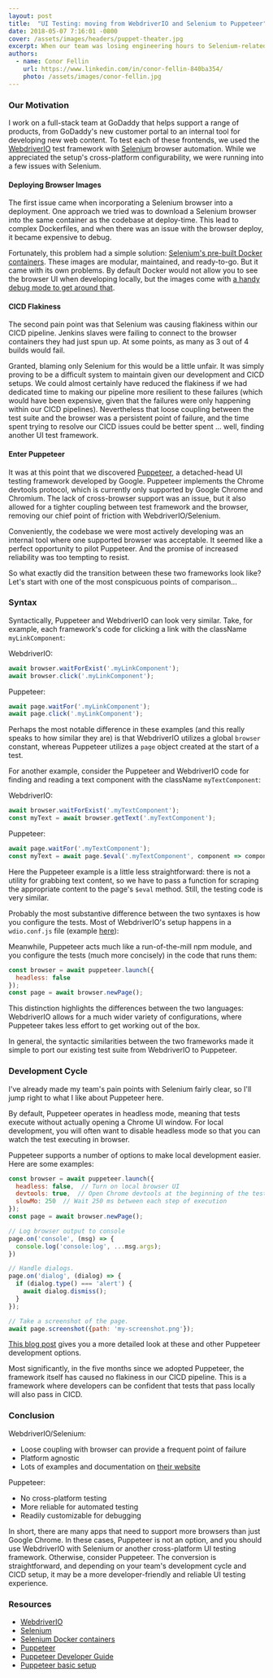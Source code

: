 ```yaml
---
layout: post
title:  "UI Testing: moving from WebdriverIO and Selenium to Puppeteer"
date: 2018-05-07 7:16:01 -0800
cover: /assets/images/headers/puppet-theater.jpg
excerpt: When our team was losing engineering hours to Selenium-related test flakiness, we switched to Puppeteer for some of our UI tests. Given our constraints, we found that Puppeteer had a better developer experience and that the similar syntaxes of the two frameworks made the switch easy. We recommend Puppeteer for projects that do not need cross-browser compatibility.
authors:
  - name: Conor Fellin
    url: https://www.linkedin.com/in/conor-fellin-840ba354/
    photo: /assets/images/conor-fellin.jpg
---
```


### Our Motivation

I work on a full-stack team at GoDaddy that helps support a range of products, from GoDaddy's new customer portal to an internal tool for developing new web content. To test each of these frontends, we used the [WebdriverIO](http://webdriver.io/) test framework with [Selenium](https://www.seleniumhq.org/) browser automation. While we appreciated the setup's cross-platform configurability, we were running into a few issues with Selenium.

#### Deploying Browser Images

The first issue came when incorporating a Selenium browser into a deployment. One approach we tried was to download a Selenium browser into the same container as the codebase at deploy-time. This lead to complex Dockerfiles, and when there was an issue with the browser deploy, it became expensive to debug.

Fortunately, this problem had a simple solution: [Selenium's pre-built Docker containers](https://github.com/SeleniumHQ/docker-selenium). These images are modular, maintained, and ready-to-go. But it came with its own problems. By default Docker would not allow you to see the browser UI when developing locally, but the images come with [a handy debug mode to get around that](https://github.com/SeleniumHQ/docker-selenium#debugging).

#### CICD Flakiness

The second pain point was that Selenium was causing flakiness within our CICD pipeline. Jenkins slaves were failing to connect to the browser containers they had just spun up. At some points, as many as 3 out of 4 builds would fail.

Granted, blaming only Selenium for this would be a little unfair. It was simply proving to be a difficult system to maintain given our development and CICD setups. We could almost certainly have reduced the flakiness if we had dedicated time to making our pipeline more resilient to these failures (which would have been expensive, given that the failures were only happening within our CICD pipelines). Nevertheless that loose coupling between the test suite and the browser was a persistent point of failure, and the time spent trying to resolve our CICD issues could be better spent ... well, finding another UI test framework.

#### Enter Puppeteer

It was at this point that we discovered [Puppeteer](https://github.com/GoogleChrome/puppeteer), a detached-head UI testing framework developed by Google. Puppeteer implements the Chrome devtools protocol, which is currently only supported by Google Chrome and Chromium. The lack of cross-browser support was an issue, but it also allowed for a tighter coupling between test framework and the browser, removing our chief point of friction with WebdriverIO/Selenium.

Conveniently, the codebase we were most actively developing was an internal tool where one supported browser was acceptable. It seemed like a perfect opportunity to pilot Puppeteer. And the promise of increased reliability was too tempting to resist.

So what exactly did the transition between these two frameworks look like? Let's start with one of the most conspicuous points of comparison...

### Syntax

Syntactically, Puppeteer and WebdriverIO can look very similar. Take, for example, each framework's code for clicking a link with the className `myLinkComponent`:

WebdriverIO:
```js
await browser.waitForExist('.myLinkComponent');
await browser.click('.myLinkComponent');
```

Puppeteer:
```js
await page.waitFor('.myLinkComponent');
await page.click('.myLinkComponent');
```

Perhaps the most notable difference in these examples (and this really speaks to how similar they are) is that WebdriverIO utilizes a global `browser` constant, whereas Puppeteer utilizes a `page` object created at the start of a test.

For another example, consider the Puppeteer and WebdriverIO code for finding and reading a text component with the className `myTextComponent`:

WebdriverIO:
```js
await browser.waitForExist('.myTextComponent');
const myText = await browser.getText('.myTextComponent');
```

Puppeteer:
```js
await page.waitFor('.myTextComponent');
const myText = await page.$eval('.myTextComponent', component => component.textContent);
```

Here the Puppeteer example is a little less straightforward: there is not a utility for grabbing text content, so we have to pass a function for scraping the appropriate content to the page's `$eval` method. Still, the testing code is very similar.

Probably the most substantive difference between the two syntaxes is how you configure the tests. Most of WebdriverIO's setup happens in a `wdio.conf.js` file (example [here](https://github.com/webdriverio/webdriverio/blob/master/examples/wdio.conf.js)):

Meanwhile, Puppeteer acts much like a run-of-the-mill npm module, and you configure the tests (much more concisely) in the code that runs them:

```js
const browser = await puppeteer.launch({
  headless: false
});
const page = await browser.newPage();
```

This distinction highlights the differences between the two languages: WebdriverIO allows for a much wider variety of configurations, where Puppeteer takes less effort to get working out of the box.

In general, the syntactic similarities between the two frameworks made it simple to port our existing test suite from WebdriverIO to Puppeteer.

### Development Cycle

I've already made my team's pain points with Selenium fairly clear, so I'll jump right to what I like about Puppeteer here.

By default, Puppeteer operates in headless mode, meaning that tests execute without actually opening a Chrome UI window. For local development, you will often want to disable headless mode so that you can watch the test executing in browser.

Puppeteer supports a number of options to make local development easier. Here are some examples:

```js
const browser = await puppeteer.launch({
  headless: false,  // Turn on local browser UI
  devtools: true,  // Open Chrome devtools at the beginning of the test
  slowMo: 250  // Wait 250 ms between each step of execution
});
const page = await browser.newPage();

// Log browser output to console
page.on('console', (msg) => {
  console.log('console:log', ...msg.args);
})

// Handle dialogs.
page.on('dialog', (dialog) => {
  if (dialog.type() === 'alert') {
    await dialog.dismiss();
  }
});

// Take a screenshot of the page.
await page.screenshot({path: 'my-screenshot.png'});
```

[This blog post](http://nemethgergely.com/puppeteer-browser-automation/) gives you a more detailed look at these and other Puppeteer development options.

Most significantly, in the five months since we adopted Puppeteer, the framework itself has caused no flakiness in our CICD pipeline. This is a framework where developers can be confident that tests that pass locally will also pass in CICD.

### Conclusion

WebdriverIO/Selenium:

* Loose coupling with browser can provide a frequent point of failure
* Platform agnostic
* Lots of examples and documentation on [their website](http://webdriver.io/)

Puppeteer:

* No cross-platform testing
* More reliable for automated testing
* Readily customizable for debugging

In short, there are many apps that need to support more browsers than just Google Chrome. In these cases, Puppeteer is not an option, and you should use WebdriverIO with Selenium or another cross-platform UI testing framework. Otherwise, consider Puppeteer. The conversion is straightforward, and depending on your team's development cycle and CICD setup, it may be a more developer-friendly and reliable UI testing experience.

### Resources

* [WebdriverIO](http://webdriver.io/)
* [Selenium](https://www.seleniumhq.org/)
* [Selenium Docker containers](https://github.com/SeleniumHQ/docker-selenium)
* [Puppeteer](https://github.com/GoogleChrome/puppeteer)
* [Puppeteer Developer Guide](https://developers.google.com/web/tools/puppeteer/)
* [Puppeteer basic setup](https://nemethgergely.com/puppeteer-browser-automation/)
